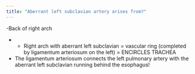 ```yaml
---
title: "Aberrant left subclavian artery arises from?"
---
```

-Back of right arch 
- * Right arch with aberrant left subclavian = vascular ring (completed by ligamentum arteriosum on the left) = ENCIRCLES TRACHEA
- The ligamentum arteriosum connects the left pulmonary artery with the aberrant left subclavian running behind the esophagus!

